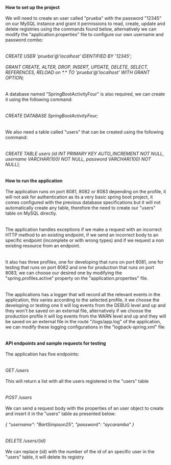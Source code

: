 **How to set up the project**
<br><br>
We will need to create an user called "prueba" with the password "12345" on our MySQL instance and grant it permissions to read, create, update and delete registries using the commands found below, alternatively we can modify the "application.properties" file to configure our own username and password combo:
<br><br><br>
*CREATE USER 'prueba'@'localhost' IDENTIFIED BY '12345';*
<br><br>
*GRANT CREATE, ALTER, DROP, INSERT, UPDATE, DELETE, SELECT, REFERENCES, RELOAD on \*.\* TO 'prueba'@'localhost' WITH GRANT OPTION;*
<br><br><br>
A database named "SpringBootActivityFour" is also required, we can create it using the following command:
<br><br><br>
*CREATE DATABASE SpringBootActivityFour;*
<br><br><br>
We also need a table called "users" that can be created using the following command:
<br><br><br>
*CREATE TABLE users*
*(id INT PRIMARY KEY AUTO_INCREMENT NOT NULL,*
*username VARCHAR(100) NOT NULL,*
*password VARCHAR(100) NOT NULL);*
<br><br><br>
**How to run the application**
<br><br>
The application runs on port 8081, 8082 or 8083 depending on the profile, it will not ask for authentication as its a very basic spring boot project, it comes configured with the previous database specifications but it will not automatically create any table, therefore the need to create our "users" table on MySQL directly.
<br><br><br>
The application handles exceptions if we make a request with an incorrect HTTP method to an existing endpoint, if we send an incorrect body to an specific endpoint (incomplete or with wrong types) and if we request a non existing resource from an endpoint.
<br><br><br>
It also has three profiles, one for developing that runs on port 8081, one for testing that runs on port 8082 and one for production that runs on port 8083, we can choose our desired one by modifying the "spring.profiles.active" property on the "application.properties" file.
<br><br><br>
The applications has a logger that will record all the relevant events in the application, this varies according to the selected profile, it we choose the developing or testing one it will log events from the DEBUG level and up and they won't be saved on an external file, alternatively if we choose the production profile it will log events from the WARN level and up and they will be saved on an external file in the route "/logs/app.log" of the application, we can modify these logging configurations in the "logback-spring.xml" file
<br><br><br>
**API endpoints and sample requests for testing**
<br><br>
The application has five endpoints:
<br><br><br>
*GET /users*
<br><br>
This will return a list with all the users registered in the "users" table
<br><br><br>
*POST /users*
<br><br>
We can send a request body with the properties of an user object to create and insert it in the "users" table as presented below:
<br><br>
*{*
*"username": "BartSimpson25",*
*"password": "aycaramba"*
*}*
<br><br><br>
*DELETE /users/{id}*
<br><br>
We can replace {id} with the number of the id of an specific user in the "users" table, it will delete its registry

